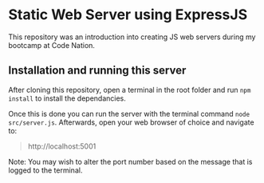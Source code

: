 # Static Web Server using ExpressJS

This repository was an introduction into creating JS web servers during my bootcamp at Code Nation.

## Installation and running this server

After cloning this repository, open a terminal in the root folder and run `npm install` to install the dependancies.

Once this is done you can run the server with the terminal command `node src/server.js`. Afterwards, open your web browser of choice and navigate to:

> http://localhost:5001

Note: You may wish to alter the port number based on the message that is logged to the terminal.
